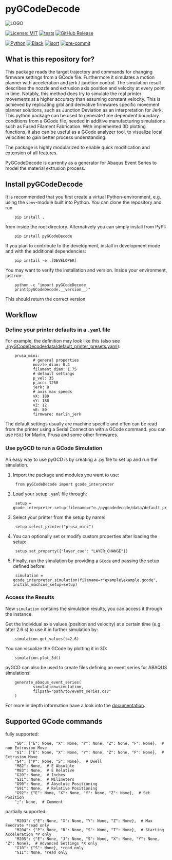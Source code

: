 # pyGCodeDecode

![LOGO](https://media.githubusercontent.com/media/FAST-LB/pyGCodeDecode/main/logo.jpg)

[![License: MIT](https://img.shields.io/badge/License-MIT-yellow.svg)](https://opensource.org/licenses/MIT)
[![tests](https://github.com/FAST-LB/pyGCodeDecode/workflows/Tests/badge.svg)](https://github.com/FAST-LB/pyGCodeDecode/actions/workflows/tests.yaml)
[![GitHub Release](https://img.shields.io/github/release/FAST-LB/pyGCodeDecode.svg?style=flat)](https://github.com/FAST-LB/pyGCodeDecode/releases)

[![Python](https://img.shields.io/pypi/pyversions/pygcodedecode.svg)]()
[![Black](https://img.shields.io/badge/code%20style-black-000000.svg)](https://black.readthedocs.io/en/stable/)
[![isort](https://img.shields.io/badge/isort-blue)](https://pycqa.github.io/isort/)
[![pre-commit](https://img.shields.io/badge/pre--commit-enabled-brightgreen?logo=pre-commit&logoColor=white)](https://github.com/pre-commit/pre-commit)

## What is this repository for?

This package reads the target trajectory and commands for changing firmware settings from a GCode file. Furthermore it simulates a motion planner with acceleration and jerk / junction control. The simulation result describes the nozzle and extrusion axis position and velocity at every point in time. Notably, this method does try to simulate the real printer movements at a higher accuracy than assuming constant velocity. This is achieved by replicating grbl and derivative firmwares specific movement planner solutions, such as Junction Deviation as an interpretation for Jerk. This python package can be used to generate time dependent boundary conditions from a GCode file, needed in additive manufacturing simulations such as Fused Filament Fabrication. With implemented 3D plotting functions, it also can be useful as a GCode analyzer tool, to visualize local velocities to gain better process understanding.

The package is highly modularized to enable quick modification and extension of all features.

PyGCodeDecode is currently as a generator for Abaqus Event Series to model the material extrusion process.

## Install pyGCodeDecode

It is recommended that you first create a virtual Python-environment, e.g. using the `venv`-module built into Python. You can  clone the repository and run

        pip install .

from inside the root directory. Alternatively you can simply install from PyPI:

        pip install pyGCodeDecode

If you plan to contribute to the development, install in development mode and with the additional dependencies:

        pip install -e .[DEVELOPER]

You may want to verify the installation and version. Inside your environment, just run:

        python -c "import pyGCodeDecode
        print(pyGCodeDecode.__version__)"

This should return the correct version.

<!-- ### Installing in `abaqus` python (2.7)

1. Make sure you have installed pip for Abaqus python. If you do not have it, do the following:

        curl -s https://bootstrap.pypa.io/pip/2.7/get-pip.py -o get-pip.py
        abq<version> python get-pip.py --no-warn-script-location

2. Install the package via pip in the root directory of this repository:

        abq<version> python -m pip install .

3. Verify the package installation via `abaqus python -m pip list` and look for `pyGCodeDecode`. -->


## Workflow

### Define your printer defaults in a `.yaml` file

For example, the definition may look like this (also see [./pyGCodeDecode/data/default_printer_presets.yaml](https://github.com/FAST-LB/pyGCodeDecode/blob/main/pyGCodeDecode/data/default_printer_presets.yaml)):

        prusa_mini:
                # general properties
                nozzle_diam: 0.4
                filament_diam: 1.75
                # default settings
                p_vel: 35
                p_acc: 1250
                jerk: 8
                # axis max speeds
                vX: 180
                vY: 180
                vZ: 12
                vE: 80
                firmware: marlin_jerk
The default settings usually are machine specific and often can be read from the printer using a Serial Connection with a GCode command. you can use `M503` for Marlin, Prusa and some other firmwares.

### Use pyGCD to run a GCode Simulation

An easy way to use pyGCD is by creating a .py file to set up and run the simulation.

1. Import the package and modules you want to use:

        from pyGCodeDecode import gcode_interpreter

1. Load your setup `.yaml` file through:

        setup = gcode_interpreter.setup(filename=r"e./pygcodedecode/data/default_printer_presets.yaml")

1. Select your printer from the setup by name:

        setup.select_printer("prusa_mini")

1. You can optionally set or modify custom properties after loading the setup:

        setup.set_property({"layer_cue": "LAYER_CHANGE"})

1. Finally, run the simulation by providing a `GCode` and passing the setup defined before:

        simulation = gcode_interpreter.simulation(filename=r"example\example.gcode", initial_machine_setup=setup)


### Access the Results

Now `simulation` contains the simulation results, you can access it through the instance.

Get the individual axis values (position and velocity) at a certain time (e.g. after 2.6 s) to use it in further simulation by:

        simulation.get_values(t=2.6)

You can visualize the GCode by plotting it in 3D:

        simulation.plot_3d()

pyGCD can also be used to create files defining an event series for ABAQUS simulations:

        generate_abaqus_event_series(
                simulation=simulation,
                filpath="path/to/event_series.csv"
        )

For more in depth information have a look into the [documentation](https://github.com/FAST-LB/pyGCodeDecode/blob/main/doc.md).


## Supported GCode commands

fully supported:

        "G0": {"E": None, "X": None, "Y": None, "Z": None, "F": None},  # non Extrusion Move
        "G1": {"E": None, "X": None, "Y": None, "Z": None, "F": None},  # Extrusion Move
        "G4": {"P": None, "S": None},  # Dwell
        "M82": None,  # E Absolute
        "M83": None,  # E Relative
        "G20": None,  # Inches
        "G21": None,  # Milimeters
        "G90": None,  # Absolute Positioning
        "G91": None,  # Relative Positioning
        "G92": {"E": None, "X": None, "Y": None, "Z": None},  # Set Position
        ";": None,  # Comment


partially supported:

        "M203": {"E": None, "X": None, "Y": None, "Z": None},  # Max Feedrate *read only
        "M204": {"P": None, "R": None, "S": None, "T": None},  # Starting Acceleration *P only
        "M205": {"E": None, "J": None, "S": None, "X": None, "Y": None, "Z": None},  # Advanced Settings *X only
        "G10": {"S": None}, *read only
        "G11": None, *read only